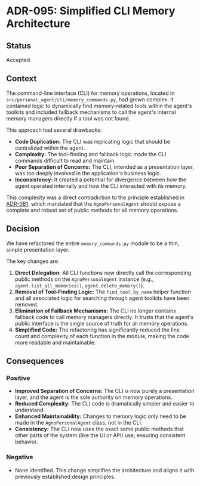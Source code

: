 # ADR-095: Simplified CLI Memory Architecture

## Status

Accepted

## Context

The command-line interface (CLI) for memory operations, located in `src/personal_agent/cli/memory_commands.py`, had grown complex. It contained logic to dynamically find memory-related tools within the agent's toolkits and included fallback mechanisms to call the agent's internal memory managers directly if a tool was not found.

This approach had several drawbacks:
- **Code Duplication:** The CLI was replicating logic that should be centralized within the agent.
- **Complexity:** The tool-finding and fallback logic made the CLI commands difficult to read and maintain.
- **Poor Separation of Concerns:** The CLI, intended as a presentation layer, was too deeply involved in the application's business logic.
- **Inconsistency:** It created a potential for divergence between how the agent operated internally and how the CLI interacted with its memory.

This complexity was a direct contradiction to the principle established in [ADR-081](./081-unified-agent-memory-interface.md), which mandated that the `AgnoPersonalAgent` should expose a complete and robust set of public methods for all memory operations.

## Decision

We have refactored the entire `memory_commands.py` module to be a thin, simple presentation layer.

The key changes are:
1.  **Direct Delegation:** All CLI functions now directly call the corresponding public methods on the `AgnoPersonalAgent` instance (e.g., `agent.list_all_memories()`, `agent.delete_memory()`).
2.  **Removal of Tool-Finding Logic:** The `find_tool_by_name` helper function and all associated logic for searching through agent toolkits have been removed.
3.  **Elimination of Fallback Mechanisms:** The CLI no longer contains fallback code to call memory managers directly. It trusts that the agent's public interface is the single source of truth for all memory operations.
4.  **Simplified Code:** The refactoring has significantly reduced the line count and complexity of each function in the module, making the code more readable and maintainable.

## Consequences

### Positive
- **Improved Separation of Concerns:** The CLI is now purely a presentation layer, and the agent is the sole authority on memory operations.
- **Reduced Complexity:** The CLI code is dramatically simpler and easier to understand.
- **Enhanced Maintainability:** Changes to memory logic only need to be made in the `AgnoPersonalAgent` class, not in the CLI.
- **Consistency:** The CLI now uses the exact same public methods that other parts of the system (like the UI or API) use, ensuring consistent behavior.

### Negative
- None identified. This change simplifies the architecture and aligns it with previously established design principles.
